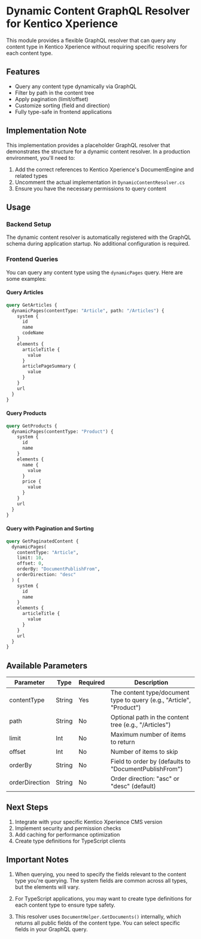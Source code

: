 # Dynamic Content GraphQL Resolver for Kentico Xperience

This module provides a flexible GraphQL resolver that can query any content type in Kentico Xperience without requiring specific resolvers for each content type.

## Features

- Query any content type dynamically via GraphQL
- Filter by path in the content tree
- Apply pagination (limit/offset)
- Customize sorting (field and direction)
- Fully type-safe in frontend applications

## Implementation Note

This implementation provides a placeholder GraphQL resolver that demonstrates the structure for a dynamic content resolver. In a production environment, you'll need to:

1. Add the correct references to Kentico Xperience's DocumentEngine and related types
2. Uncomment the actual implementation in `DynamicContentResolver.cs`
3. Ensure you have the necessary permissions to query content

## Usage

### Backend Setup

The dynamic content resolver is automatically registered with the GraphQL schema during application startup. No additional configuration is required.

### Frontend Queries

You can query any content type using the `dynamicPages` query. Here are some examples:

#### Query Articles

```graphql
query GetArticles {
  dynamicPages(contentType: "Article", path: "/Articles") {
    system {
      id
      name
      codeName
    }
    elements {
      articleTitle {
        value
      }
      articlePageSummary {
        value
      }
    }
    url
  }
}
```

#### Query Products

```graphql
query GetProducts {
  dynamicPages(contentType: "Product") {
    system {
      id
      name
    }
    elements {
      name {
        value
      }
      price {
        value
      }
    }
    url
  }
}
```

#### Query with Pagination and Sorting

```graphql
query GetPaginatedContent {
  dynamicPages(
    contentType: "Article",
    limit: 10,
    offset: 0,
    orderBy: "DocumentPublishFrom",
    orderDirection: "desc"
  ) {
    system {
      id
      name
    }
    elements {
      articleTitle {
        value
      }
    }
    url
  }
}
```

## Available Parameters

| Parameter | Type | Required | Description |
|-----------|------|----------|-------------|
| contentType | String | Yes | The content type/document type to query (e.g., "Article", "Product") |
| path | String | No | Optional path in the content tree (e.g., "/Articles") |
| limit | Int | No | Maximum number of items to return |
| offset | Int | No | Number of items to skip |
| orderBy | String | No | Field to order by (defaults to "DocumentPublishFrom") |
| orderDirection | String | No | Order direction: "asc" or "desc" (default) |

## Next Steps

1. Integrate with your specific Kentico Xperience CMS version
2. Implement security and permission checks
3. Add caching for performance optimization
4. Create type definitions for TypeScript clients

## Important Notes

1. When querying, you need to specify the fields relevant to the content type you're querying. The system fields are common across all types, but the elements will vary.

2. For TypeScript applications, you may want to create type definitions for each content type to ensure type safety.

3. This resolver uses `DocumentHelper.GetDocuments()` internally, which returns all public fields of the content type. You can select specific fields in your GraphQL query. 
